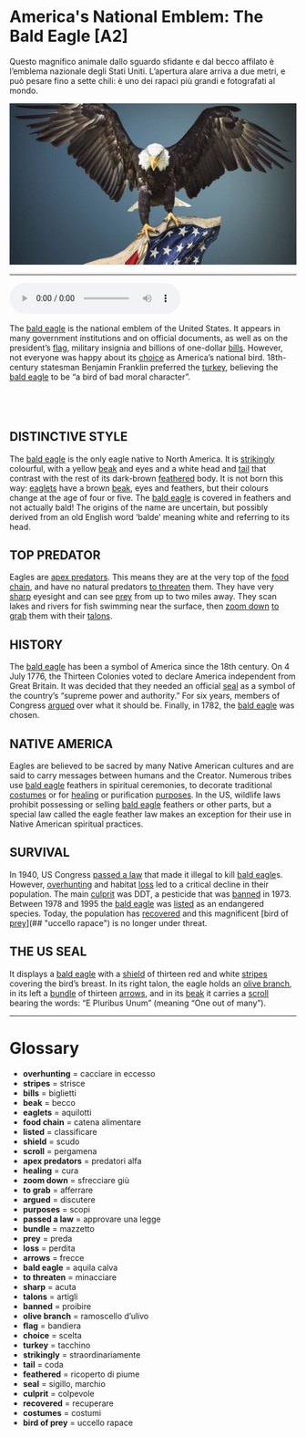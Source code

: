 # America's National Emblem: The Bald Eagle   [A2]

Questo magnifico animale dallo sguardo sfidante e dal becco affilato è l’emblema nazionale degli Stati Uniti. L’apertura alare arriva a due metri, e può pesare fino a sette chili: è uno dei rapaci più grandi e fotografati al mondo.

![](America%27s%20National%20Emblem%20The%20Bald%20Eagle.jpg)

--------------

<div>
<audio controls autoplay>
    <source src="https:/raw.githubusercontent.com/dartie/knowledge-base/main/English/SpeakUp/2023-10/America%27s%20National%20Emblem%20The%20Bald%20Eagle.mp3" type="audio/mpeg">
</audio>
</div>


The [bald eagle](## "aquila calva") is the national emblem of the United States. It appears in many government institutions and on official documents, as well as on the president’s [flag](## "bandiera"), military insignia and billions of one-dollar [bills](## "biglietti"). However, not everyone was happy about its [choice](## "scelta") as America’s national bird. 18th-century statesman Benjamin Franklin preferred the [turkey](## "tacchino"), believing the [bald eagle](## "aquila calva") to be “a bird of bad moral character”.

##  

## DISTINCTIVE STYLE
The [bald eagle](## "aquila calva") is the only eagle native to North America. It is [strikingly](## "straordinariamente") colourful, with a yellow [beak](## "becco") and eyes and a white head and [tail](## "coda") that contrast with the rest of its dark-brown [feathered](## "ricoperto di piume") body. It is not born this way: [eaglets](## "aquilotti") have a brown [beak](## "becco"), eyes and feathers, but their colours change at the age of four or five. The [bald eagle](## "aquila calva") is covered in feathers and not actually bald! The origins of the name are uncertain, but possibly derived from an old English word ‘balde’ meaning white and referring to its head. 

## TOP PREDATOR
Eagles are [apex predators](## "predatori alfa"). This means they are at the very top of the [food chain](## "catena alimentare"), and have no natural predators [to threaten](## "minacciare") them. They have very [sharp](## "acuta") eyesight and can see [prey](## "preda") from up to two miles away. They scan lakes and rivers for fish swimming near the surface, then [zoom down](## "sfrecciare giù") [to grab](## "afferrare") them with their [talons](## "artigli").

## HISTORY
The [bald eagle](## "aquila calva") has been a symbol of America since the 18th century. On 4 July 1776, the Thirteen Colonies voted to declare America independent from Great Britain. It was decided that they needed an official [seal](## "sigillo, marchio") as a symbol of the country’s “supreme power and authority.” For six years, members of Congress [argued](## "discutere") over what it should be. Finally, in 1782, the [bald eagle](## "aquila calva") was chosen.
 

## NATIVE AMERICA
Eagles are believed to be sacred by many Native American cultures and are said to carry messages between humans and the Creator. Numerous tribes use [bald eagle](## "aquila calva") feathers in spiritual ceremonies, to decorate traditional [costumes](## "costumi") or for [healing](## "cura") or purification [purposes](## "scopi"). In the US, wildlife laws prohibit possessing or selling [bald eagle](## "aquila calva") feathers or other parts, but a special law called the eagle feather law makes an exception for their use in Native American spiritual practices.

## SURVIVAL
In 1940, US Congress [passed a law](## "approvare una legge") that made it illegal to kill [bald eagle](## "aquila calva")s. However, [overhunting](## "cacciare in eccesso") and habitat [loss](## "perdita") led to a critical decline in their population. The main [culprit](## "colpevole") was DDT, a pesticide that was [banned](## "proibire") in 1973. Between 1978 and 1995 the [bald eagle](## "aquila calva") was [listed](## "classificare") as an endangered species. Today, the population has [recovered](## "recuperare") and this magnificent [bird of [prey](## "preda")](## "uccello rapace") is no longer under threat.

## THE US SEAL
It displays a [bald eagle](## "aquila calva") with a [shield](## "scudo") of thirteen red and white [stripes](## "strisce") covering the bird’s breast. In its right talon, the eagle holds an [olive branch](## "ramoscello d’ulivo"), in its left a [bundle](## "mazzetto") of thirteen [arrows](## "frecce"), and in its [beak](## "becco") it carries a [scroll](## "pergamena") bearing the words: “E Pluribus Unum” (meaning “One out of many”).

--------------

<div style = "display:block; clear:both; page-break-after:always;"></div>

# Glossary
* **overhunting** = cacciare in eccesso
* **stripes** = strisce
* **bills** = biglietti
* **beak** = becco
* **eaglets** = aquilotti
* **food chain** = catena alimentare
* **listed** = classificare
* **shield** = scudo
* **scroll** = pergamena
* **apex predators** = predatori alfa
* **healing** = cura
* **zoom down** = sfrecciare giù
* **to grab** = afferrare
* **argued** = discutere
* **purposes** = scopi
* **passed a law** = approvare una legge
* **bundle** = mazzetto
* **prey** = preda
* **loss** = perdita
* **arrows** = frecce
* **bald eagle** = aquila calva
* **to threaten** = minacciare
* **sharp** = acuta
* **talons** = artigli
* **banned** = proibire
* **olive branch** = ramoscello d’ulivo
* **flag** = bandiera
* **choice** = scelta
* **turkey** = tacchino
* **strikingly** = straordinariamente
* **tail** = coda
* **feathered** = ricoperto di piume
* **seal** = sigillo, marchio
* **culprit** = colpevole
* **recovered** = recuperare
* **costumes** = costumi
* **bird of prey** = uccello rapace
